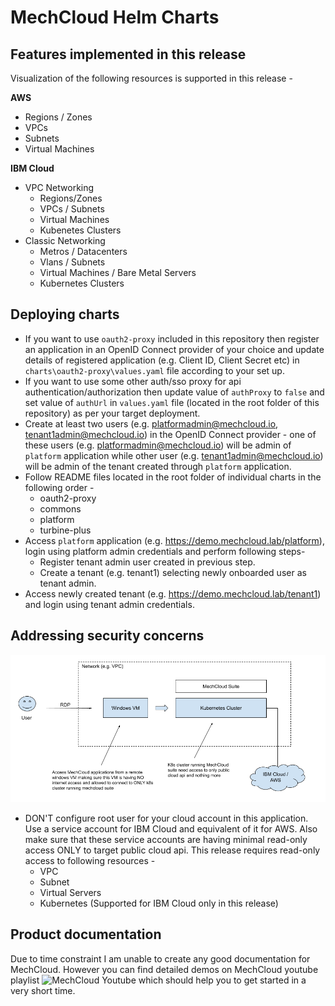 # MechCloud Helm Charts

## Features implemented in this release
Visualization of the following resources is supported in this release -

**AWS**
 * Regions / Zones
 * VPCs
 * Subnets
 * Virtual Machines

**IBM Cloud**
* VPC Networking
  - Regions/Zones
  - VPCs / Subnets
  - Virtual Machines
  - Kubenetes Clusters 
* Classic Networking
  - Metros / Datacenters
  - Vlans / Subnets
  - Virtual Machines / Bare Metal Servers
  - Kubernetes Clusters

## Deploying charts
* If you want to use `oauth2-proxy` included in this repository then register an application in an OpenID Connect provider of your choice and update details of registered application (e.g. Client ID, Client Secret etc) in `charts\oauth2-proxy\values.yaml` file according to your set up.
* If you want to use some other auth/sso proxy for api authentication/authorization then update value of `authProxy` to `false` and set value of `authUrl` in `values.yaml` file (located in the root folder of this repository) as per your target deployment.
* Create at least two users (e.g. platformadmin@mechcloud.io, tenant1admin@mechcloud.io) in the  OpenID Connect provider - one of these users (e.g. platformadmin@mechcloud.io) will be admin of `platform` application while other user (e.g. tenant1admin@mechcloud.io) will be admin of the tenant created through `platform` application.
* Follow README files located in the root folder of individual charts in the following order -
  - oauth2-proxy
  - commons
  - platform
  - turbine-plus
* Access `platform` application (e.g. https://demo.mechcloud.lab/platform), login using platform admin credentials and perform following steps-
  - Register tenant admin user created in previous step.
  - Create a tenant (e.g. tenant1) selecting newly onboarded user as tenant admin.
* Access newly created tenant (e.g. https://demo.mechcloud.lab/tenant1) and login using tenant admin credentials.


## Addressing security concerns

![Recommended secure deployment](https://raw.githubusercontent.com/mechcloud/mechcloud-helm-charts/main/images/mechcloud-recommended-secure-setup.png)

* DON'T configure root user for your cloud account in this application. Use a service account for IBM Cloud and equivalent of it for AWS. Also make sure that these service accounts are having minimal read-only access ONLY to target public cloud api. This release requires read-only access to following resources -
  - VPC
  - Subnet
  - Virtual Servers
  - Kubernetes (Supported for IBM Cloud only in this release)

## Product documentation
Due to time constraint I am unable to create any good documentation for MechCloud. However you can find detailed demos on MechCloud youtube playlist ![MechCloud Youtube](https://www.youtube.com/playlist?list=PLKIm9A1s_m4wgyo0IKHtKSuvOvrVYfric) which should help you to get started in a very short time.
  
